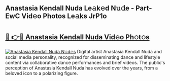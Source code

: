 ## Anastasia Kendall Nuda Le𝚊k𝚎d N𝚞𝚍e - Part-EwC Vid𝚎o Photos Le𝚊ks JrP1o

# <h2><a href="http://fbce7v.evod.top/?m=Anastasia+Kendall+Nuda">🔗 👉🔴 Anastasia Kendall Nuda Vid𝚎o Ph𝚘t𝚘s</a></h2>

[![Anastasia Kendall Nuda N𝚞d𝚎s](https://i.imgur.com/8V9OHl7.gif)](http://fbce7v.evod.top/?m=Anastasia+Kendall+Nuda)
Digital artist Anastasia Kendall Nuda and social media personality, recognized for disseminating dance and lifestyle content via collaborative dance performances and brief videos. The public's perception of Anastasia Kendall Nuda has evolved over the years, from a beloved icon to a polarizing figure. 
